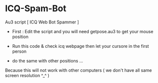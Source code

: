 # ICQ-Spam-Bot
Au3 script [ ICQ Web Bot Spammer ]

- First : Edit the script and you will need getpose.au3 to get your mouse position

- Run this code & check icq webpage then let your cursore in the first person
- do the same with other positions ...

Because this will not work with other computers ( we don't have all same screen resolution ^_^ )
